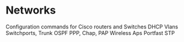 # Networks

Configuration commands for Cisco routers and Switches 
DHCP
Vlans
Switchports, Trunk
OSPF
PPP, Chap, PAP
Wireless Aps
Portfast
STP
